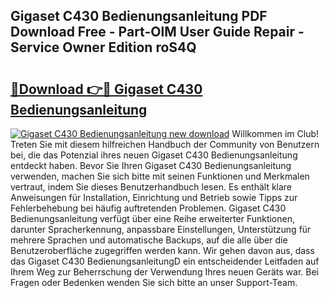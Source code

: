 ## Gigaset C430 Bedienungsanleitung PDF Download Free - Part-OlM User Guide Repair - Service Owner Edition roS4Q

# <h2><a href="http://df2oev.blite.top/?on=Gigaset+C430+Bedienungsanleitung">🔗Download 👉🔴 Gigaset C430 Bedienungsanleitung</a></h2>

[![Gigaset C430 Bedienungsanleitung new download](https://i.imgur.com/lujVjoI.png)](http://df2oev.blite.top/?on=Gigaset+C430+Bedienungsanleitung)
Willkommen im Club! Treten Sie mit diesem hilfreichen Handbuch der Community von Benutzern bei, die das Potenzial ihres neuen Gigaset C430 Bedienungsanleitung entdeckt haben. Bevor Sie Ihren Gigaset C430 Bedienungsanleitung verwenden, machen Sie sich bitte mit seinen Funktionen und Merkmalen vertraut, indem Sie dieses Benutzerhandbuch lesen. Es enthält klare Anweisungen für Installation, Einrichtung und Betrieb sowie Tipps zur Fehlerbehebung bei häufig auftretenden Problemen. Gigaset C430 Bedienungsanleitung verfügt über eine Reihe erweiterter Funktionen, darunter Spracherkennung, anpassbare Einstellungen, Unterstützung für mehrere Sprachen und automatische Backups, auf die alle über die Benutzeroberfläche zugegriffen werden kann. Wir gehen davon aus, dass das Gigaset C430 BedienungsanleitungD ein entscheidender Leitfaden auf Ihrem Weg zur Beherrschung der Verwendung Ihres neuen Geräts war. Bei Fragen oder Bedenken wenden Sie sich bitte an unser Support-Team.
